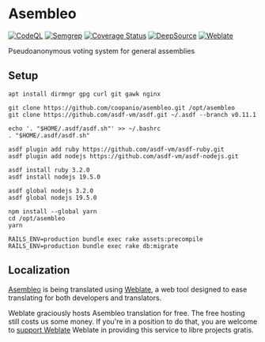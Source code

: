 # Asembleo
  
[![CodeQL](https://github.com/coopanio/asembleo/actions/workflows/codeql-analysis.yml/badge.svg)](https://github.com/coopanio/asembleo/actions/workflows/codeql-analysis.yml)
[![Semgrep](https://github.com/coopanio/asembleo/actions/workflows/semgrep.yml/badge.svg)](https://github.com/coopanio/asembleo/actions/workflows/semgrep.yml)
[![Coverage Status](https://coveralls.io/repos/github/coopanio/asembleo/badge.svg?branch=main)](https://coveralls.io/github/coopanio/asembleo?branch=main)
[![DeepSource](https://deepsource.io/gh/coopanio/asembleo.svg/?label=active+issues&show_trend=true&token=G_FrkdoCFPuIPKU-lYa2OSnT)](https://deepsource.io/gh/coopanio/asembleo/?ref=repository-badge) 
[![Weblate](https://hosted.weblate.org/widgets/asembleo/-/asembleo/svg-badge.svg)](https://hosted.weblate.org/engage/asembleo/)

Pseudoanonymous voting system for general assemblies

## Setup

```shell
apt install dirmngr gpg curl git gawk nginx

git clone https://github.com/coopanio/asembleo.git /opt/asembleo
git clone https://github.com/asdf-vm/asdf.git ~/.asdf --branch v0.11.1

echo '. "$HOME/.asdf/asdf.sh"' >> ~/.bashrc
. "$HOME/.asdf/asdf.sh"

asdf plugin add ruby https://github.com/asdf-vm/asdf-ruby.git
asdf plugin add nodejs https://github.com/asdf-vm/asdf-nodejs.git

asdf install ruby 3.2.0
asdf install nodejs 19.5.0

asdf global nodejs 3.2.0
asdf global nodejs 19.5.0

npm install --global yarn
cd /opt/asembleo
yarn

RAILS_ENV=production bundle exec rake assets:precompile
RAILS_ENV=production bundle exec rake db:migrate
```

## Localization

[Asembleo](https://hosted.weblate.org/projects/asembleo/) is being translated using [Weblate](https://weblate.org/), a web tool designed to ease translating for both developers and translators. 

Weblate graciously hosts Asembleo translation for free. The free hosting still costs us some money. If you're in a position to do that, you are welcome to [support Weblate](https://weblate.org/donate/) Weblate in providing this service to libre projects gratis.
